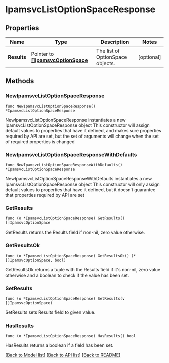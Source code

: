 # IpamsvcListOptionSpaceResponse

## Properties

Name | Type | Description | Notes
------------ | ------------- | ------------- | -------------
**Results** | Pointer to [**[]IpamsvcOptionSpace**](IpamsvcOptionSpace.md) | The list of OptionSpace objects. | [optional] 

## Methods

### NewIpamsvcListOptionSpaceResponse

`func NewIpamsvcListOptionSpaceResponse() *IpamsvcListOptionSpaceResponse`

NewIpamsvcListOptionSpaceResponse instantiates a new IpamsvcListOptionSpaceResponse object
This constructor will assign default values to properties that have it defined,
and makes sure properties required by API are set, but the set of arguments
will change when the set of required properties is changed

### NewIpamsvcListOptionSpaceResponseWithDefaults

`func NewIpamsvcListOptionSpaceResponseWithDefaults() *IpamsvcListOptionSpaceResponse`

NewIpamsvcListOptionSpaceResponseWithDefaults instantiates a new IpamsvcListOptionSpaceResponse object
This constructor will only assign default values to properties that have it defined,
but it doesn't guarantee that properties required by API are set

### GetResults

`func (o *IpamsvcListOptionSpaceResponse) GetResults() []IpamsvcOptionSpace`

GetResults returns the Results field if non-nil, zero value otherwise.

### GetResultsOk

`func (o *IpamsvcListOptionSpaceResponse) GetResultsOk() (*[]IpamsvcOptionSpace, bool)`

GetResultsOk returns a tuple with the Results field if it's non-nil, zero value otherwise
and a boolean to check if the value has been set.

### SetResults

`func (o *IpamsvcListOptionSpaceResponse) SetResults(v []IpamsvcOptionSpace)`

SetResults sets Results field to given value.

### HasResults

`func (o *IpamsvcListOptionSpaceResponse) HasResults() bool`

HasResults returns a boolean if a field has been set.


[[Back to Model list]](../README.md#documentation-for-models) [[Back to API list]](../README.md#documentation-for-api-endpoints) [[Back to README]](../README.md)



